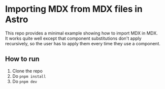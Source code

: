 
# Importing MDX from MDX files in Astro

This repo provides a minimal example showing how to import MDX in MDX. It works quite well except that component substitutions don't apply recursively, so the user has to apply them every time they use a component.

## How to run

1. Clone the repo
2. Do `pnpm install`
3. Do `pnpm dev`
